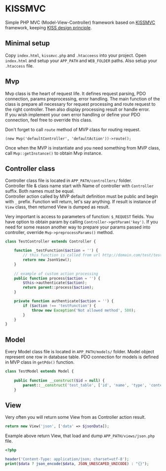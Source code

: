 #  KISSMVC

Simple PHP MVC (Model-View-Controller) framework based on [KISSMVC](http://kissmvc.com/) framework, keeping [KISS design principle](https://en.wikipedia.org/wiki/KISS_principle). 


## Minimal setup
Copy `index.html`, `kissmvc.php` and `.htacceess` into your project. Open `index.html` and setup your `APP_PATH` and `WEB_FOLDER` paths. Also setup your `.htaccess` file.

## Mvp
Mvp class is the heart of request life. It defines request parsing, PDO connection, params preprocessing, error handling. The main function of the class is prepare all necessary for request processing and route request to the right controller. Then also display processing result or handle error.  
If you wish implement your own error handling or define your PDO connection, feel free to override this class.

Don't forget to call   `route` method of MVP class for routing request.
```
(new Mvp('defaultController', 'defaultAction'))->route();
```

Once when the MVP is instantiate and you need something from MVP class, call `Mvp::getInstance()` to obtain Mvp instance.

## Controller class

Controller class file is located in `APP_PATH/controllers/` folder.  
Controller file & class name start with Name of controller with `Controller` suffix. Both names must be equal.  
Controller action called by MVP default definition must be public and begin with `_` prefix. Function will return, let's say anything. If result is instance of `View` class, then returned View is dumped as result.

Very important is access to parameters of function: `$_REQUEST` fields. You have option to obtain param by calling `Controller->getParam('key')`. If you need for some reason another way to prepare your params passed into controller, override `Mvp->preprocessParams()` method.

```php
class TestController extends Controller {

	function _testFunction($action = '') {
		// this function is called from url http://domain.com/test/testFunction
	    return new JsonView();
	}
	
	// example of custom action processing
	public function process($action = '') {
        $this->authenticate($action);
        return parent::process($action);
    }

	private function authenticate($action = '') {
		if ($action !== 'testFunction') {
			throw new Exception('Not allowed method', 500);
		}
	}
}
```


## Model

Every Model class file is located in `APP_PATH/models/` folder.  Model object represent one row in database table.  PDO connection for models is defined in MVP class in `getPdo()` function.
```php
class TestModel extends Model {
 
    public function __construct($id = null) {
        parent::__construct('test_table', ['id', 'name', 'type', 'content', 'created', 'modified'], $id);
    }
```
## View
Very often you will return some View from as Controller action result. 

```php
return new View('json', ['data' => $jsonData]);
```

Example above return View, that load and dump `APP_PATH/views/json.php` file.

```php
<?php

header('Content-Type: application/json; charset=utf-8');
print($data ? json_encode($data, JSON_UNESCAPED_UNICODE) : "{}");
```